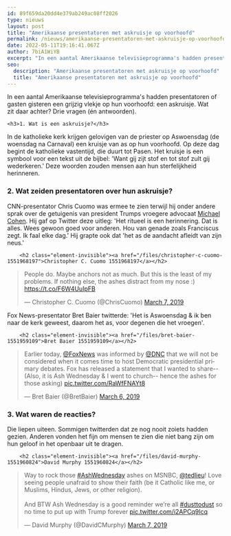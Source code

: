 ```yaml
---
id: 89f659da20dd4e379ab249ac08ff2026
type: nieuws
layout: post
title: "Amerikaanse presentatoren met askruisje op voorhoofd"
permalink: /nieuws/amerikaanse-presentatoren-met-askruisje-op-voorhoofd/
date: 2022-05-11T19:16:41.067Z
author: 7biA1WiYB
excerpt: "In een aantal Amerikaanse televisieprogramma's hadden presentatoren of gasten gisteren een grijzig vlekje op hun voorhoofd: een askruisje. Wat zit daar achter? Drie vragen (én antwoorden).  "
seo:
  description: "Amerikaanse presentatoren met askruisje op voorhoofd"
  title: "Amerikaanse presentatoren met askruisje op voorhoofd"
---
```

In een aantal Amerikaanse televisieprogramma's hadden presentatoren of gasten gisteren een grijzig vlekje op hun voorhoofd: een askruisje. Wat zit daar achter? Drie vragen (én antwoorden).  

    <h3>1. Wat is een askruisje?</h3>
<p>In de katholieke kerk krijgen gelovigen van de priester op Aswoensdag (de woensdag na Carnaval) een kruisje van as op hun voorhoofd. Op deze dag begint de katholieke vastentijd, die duurt tot Pasen. Het kruisje is een symbool voor een tekst uit de bijbel: 'Want gij zijt stof en tot stof zult gij wederkeren.' Deze woorden zouden mensen aan hun sterfelijkheid herinneren.</p>
<h3>2. Wat zeiden presentatoren over hun askruisje?</h3>
<p>CNN-presentator Chris Cuomo was ermee te zien terwijl hij onder andere sprak over de getuigenis van president Trumps vroegere advocaat <a href="https://7dagen.netlify.app/nieuws/trump-de-knel-door-beschuldigingen" target="_blank">Michael Cohen</a>. Hij gaf op Twitter deze uitleg: 'Het ritueel is een herinnering. Dat is alles. Wees gewoon goed voor anderen. Hou van genade zoals Franciscus zegt. Ik faal elke dag.' Hij grapte ook dat 'het as de aandacht afleidt van zijn neus.' <div class="media media-element-container media-default"><div id="file-536442" class="file file-document file-text-oembed">

        <h2 class="element-invisible"><a href="/files/christopher-c-cuomo-1551968197">Christopher C. Cuomo 1551968197</a></h2>
    
  
  <div class="content">
    
<blockquote class="twitter-tweet" data-width="550"><p lang="en" dir="ltr">People do. Maybe anchors not as much. But this is the least of my problems. If nothing else, the ashes distract from my nose :) <a href="https://t.co/F6W4UuIpFB">https://t.co/F6W4UuIpFB</a></p>&mdash; Christopher C. Cuomo (@ChrisCuomo) <a href="https://twitter.com/ChrisCuomo/status/1103503150688976897?ref_src=twsrc%5Etfw">March 7, 2019</a></blockquote>
<script async="" src="https://platform.twitter.com/widgets.js" charset="utf-8"></script>
  </div>

  
</div>
</div>Fox News-presentator Bret Baier twitterde: 'Het is Aswoensdag &amp; ik ben naar de kerk geweest, daarom het as, voor degenen die het vroegen'. <div class="media media-element-container media-default"><div id="file-536420" class="file file-document file-text-oembed">

        <h2 class="element-invisible"><a href="/files/bret-baier-1551959109">Bret Baier 1551959109</a></h2>
    
  
  <div class="content">
    
<blockquote class="twitter-tweet" data-width="550"><p lang="en" dir="ltr">Earlier today, <a href="https://twitter.com/FoxNews?ref_src=twsrc%5Etfw">@FoxNews</a> was informed by <a href="https://twitter.com/DNC?ref_src=twsrc%5Etfw">@DNC</a> that we will not be considered when it comes time to host Democratic presidential primary debates. Fox has released a statement that I wanted to share--<br>(Also, it is Ash Wednesday &amp; I went to church-- hence the ashes for those asking) <a href="https://t.co/RaWfFNAYt8">pic.twitter.com/RaWfFNAYt8</a></p>&mdash; Bret Baier (@BretBaier) <a href="https://twitter.com/BretBaier/status/1103435677369360389?ref_src=twsrc%5Etfw">March 6, 2019</a></blockquote>
<script async="" src="https://platform.twitter.com/widgets.js" charset="utf-8"></script>
  </div>

  
</div>
</div>
<h3>3. Wat waren de reacties?</h3>
<p>Die liepen uiteen. Sommigen twitterden dat ze nog nooit zoiets hadden gezien. Anderen vonden het fijn om mensen te zien die niet bang zijn om hun geloof in het openbaar uit te dragen.</p>
<p><div class="media media-element-container media-default"><div id="file-536421" class="file file-document file-text-oembed">

        <h2 class="element-invisible"><a href="/files/david-murphy-1551960824">David Murphy 1551960824</a></h2>
    
  
  <div class="content">
    
<blockquote class="twitter-tweet" data-width="550"><p lang="en" dir="ltr">Way to rock those <a href="https://twitter.com/hashtag/AshWednesday?src=hash&amp;ref_src=twsrc%5Etfw">#AshWednesday</a> ashes on MSNBC, <a href="https://twitter.com/tedlieu?ref_src=twsrc%5Etfw">@tedlieu</a>! Love seeing people unafraid to show their faith (be it Catholic like me, or Muslims, Hindus, Jews, or other religion).<br><br>And BTW Ash Wednesday is a good reminder we’re all <a href="https://twitter.com/hashtag/dusttodust?src=hash&amp;ref_src=twsrc%5Etfw">#dusttodust</a> so no time to put up with Trump forever <a href="https://t.co/i2APCq9Icq">pic.twitter.com/i2APCq9Icq</a></p>&mdash; David Murphy (@DavidCMurphy) <a href="https://twitter.com/DavidCMurphy/status/1103453720174460929?ref_src=twsrc%5Etfw">March 7, 2019</a></blockquote>
<script async="" src="https://platform.twitter.com/widgets.js" charset="utf-8"></script>
  </div>

  
</div>
</div>  
